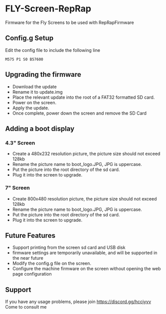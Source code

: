 # FLY-Screen-RepRap
Firmware for the Fly Screens to be used with RepRapFirmware

## Config.g Setup

Edit the config file to include the following line
```
M575 P1 S0 B57600
```
## Upgrading the firmware

- Download the update
- Rename it to update.img
- Place the relevant update into the root of a FAT32 formatted SD card.
- Power on the screen.
- Apply the update.
- Once complete, power down the screen and remove the SD Card

## Adding a boot display

### 4.3" Screen
- Create a 480x232 resolution picture, the picture size should not exceed 128kb
- Rename the picture name to boot_logo.JPG, JPG is uppercase. 
- Put the picture into the root directory of the sd card.
- Plug it into the screen to upgrade.
### 7" Screen
- Create 800x480 resolution picture, the picture size should not exceed 128kb
- Rename the picture name to boot_logo.JPG, JPG is uppercase. 
- Put the picture into the root directory of the sd card.
- Plug it into the screen to upgrade.

## Future Features
- Support printing from the screen sd card and USB disk
- firmware settings are temporarily unavailable, and will be supported in the near future 
- Modify the config.g file on the screen. 
- Configure the machine firmware on the screen without opening the web page configuration

## Support
If you have any usage problems, please join https://discord.gg/hccjyvv Come to consult me
